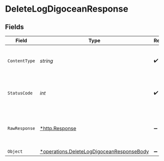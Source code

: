 # DeleteLogDigoceanResponse


## Fields

| Field                                                                                                 | Type                                                                                                  | Required                                                                                              | Description                                                                                           |
| ----------------------------------------------------------------------------------------------------- | ----------------------------------------------------------------------------------------------------- | ----------------------------------------------------------------------------------------------------- | ----------------------------------------------------------------------------------------------------- |
| `ContentType`                                                                                         | *string*                                                                                              | :heavy_check_mark:                                                                                    | HTTP response content type for this operation                                                         |
| `StatusCode`                                                                                          | *int*                                                                                                 | :heavy_check_mark:                                                                                    | HTTP response status code for this operation                                                          |
| `RawResponse`                                                                                         | [*http.Response](https://pkg.go.dev/net/http#Response)                                                | :heavy_minus_sign:                                                                                    | Raw HTTP response; suitable for custom response parsing                                               |
| `Object`                                                                                              | [*operations.DeleteLogDigoceanResponseBody](../../models/operations/deletelogdigoceanresponsebody.md) | :heavy_minus_sign:                                                                                    | OK                                                                                                    |